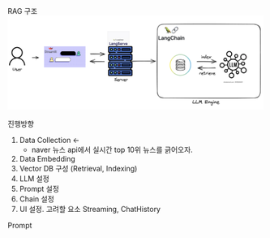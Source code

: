 RAG 구조
![](rag_diagram.png)

진행방향
1. Data Collection <-
    - naver 뉴스 api에서 실시간 top 10위 뉴스를 긁어오자.
2. Data Embedding
3. Vector DB 구성 (Retrieval, Indexing)
4. LLM 설정
5. Prompt 설정
6. Chain 설정
7. UI 설정. 고려할 요소 Streaming, ChatHistory

Prompt


